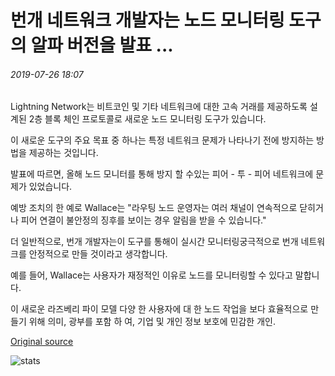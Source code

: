 # 번개 네트워크 개발자는 노드 모니터링 도구의 알파 버전을 발표 ...

###### 2019-07-26 18:07

Lightning Network는 비트코인 및 기타 네트워크에 대한 고속 거래를 제공하도록 설계된 2층 블록 체인 프로토콜로 새로운 노드 모니터링 도구가 있습니다.

이 새로운 도구의 주요 목표 중 하나는 특정 네트워크 문제가 나타나기 전에 방지하는 방법을 제공하는 것입니다.

발표에 따르면, 올해 노드 모니터를 통해 방지 할 수있는 피어 - 투 - 피어 네트워크에 문제가 있었습니다.

예방 조치의 한 예로 Wallace는 "라우팅 노드 운영자는 여러 채널이 연속적으로 닫히거나 피어 연결이 불안정의 징후를 보이는 경우 알림을 받을 수 있습니다."

더 일반적으로, 번개 개발자는이 도구를 통해이 실시간 모니터링궁극적으로 번개 네트워크를 안정적으로 만들 것이라고 생각합니다.

예를 들어, Wallace는 사용자가 재정적인 이유로 노드를 모니터링할 수 있다고 말합니다.

이 새로운 라즈베리 파이 모델 다양 한 사용자에 대 한 노드 작업을 보다 효율적으로 만들기 위해 의미, 광부를 포함 하 여, 기업 및 개인 정보 보호에 민감한 개인.

[Original source](https://cointelegraph.com/news/lightning-network-dev-announces-alpha-version-of-node-monitoring-tool)

![stats](https://c.statcounter.com/11760860/0/a89fa40b/1/ "stats")